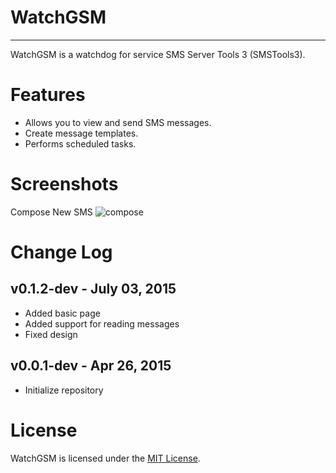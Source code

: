 # WatchGSM
----------
WatchGSM is a watchdog for service SMS Server Tools 3 (SMSTools3).

Features
========
* Allows you to view and send SMS messages.
* Create message templates.
* Performs scheduled tasks.

Screenshots
===========
Compose New SMS
![compose](https://cloud.githubusercontent.com/assets/7579267/9074524/d5095b9e-3b23-11e5-8f8a-ceeb5c730a52.png)

Change Log
==========
v0.1.2-dev - July 03, 2015
--------------------
 * Added basic page
 * Added support for reading messages
 * Fixed design

v0.0.1-dev - Apr 26, 2015
--------------------
 * Initialize repository

License
=======
WatchGSM is licensed under the [MIT License](http://www.opensource.org/licenses/mit-license.php).
